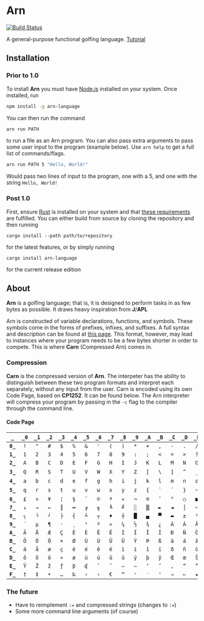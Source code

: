 # Arn
[![Build Status](https://travis-ci.org/ZippyMagician/Arn.svg?branch=master)](https://travis-ci.org/ZippyMagician/Arn)

A general-purpose functional golfing language. [Tutorial](https://github.com/ZippyMagician/Arn/wiki/Tutorial)

## Installation
### Prior to 1.0
To install **Arn** you must have [Node.js](https://nodejs.org) installed on your system. Once installed, run
```sh
npm install -g arn-language
```
You can then run the command
```sh
arn run PATH
```
to run a file as an Arn program. You can also pass extra arguments to pass some user input to the program (example below). Use `arn help` to get a full list of commands/flags.
```sh
arn run PATH 5 "Hello, World!"
```
Would pass two lines of input to the program, one with a 5, and one with the string `Hello, World!`
### Post 1.0
First, ensure [Rust](https://rust-lang.org) is installed on your system and that [these requirements](https://docs.rs/gmp-mpfr-sys/1.4.4/gmp_mpfr_sys/index.html#building-on-gnulinux) are fulfilled.
You can either build from source by cloning the repository and then running
```
cargo install --path path/to/repository
```
for the latest features, or by simply running
```
cargo install arn-language
```
for the current release edition
## About
**Arn** is a golfing language; that is, it is designed to perform tasks in as few bytes as possible. It draws heavy inspiration from **J**/**APL**

Arn is constructed of variable declarations, functions, and symbols. These symbols come in the forms of prefixes, infixes, and suffixes. A full syntax and description can be found at [this page](https://github.com/ZippyMagician/Arn/wiki).
This format, however, may lead to instances where your program needs to be a few bytes shorter in order to compete. This is where **Carn** (Compressed Arn) comes in.

### Compression
**Carn** is the compressed version of **Arn**. The interpeter has the ability to distinguish between these two program formats and interpret each separately, without any input from the user. Carn is encoded using its own Code Page, based on __CP1252__. It can be found below. The Arn interpreter will compress your program by passing in the `-c` flag to the compiler through the command line.

#### Code Page
| `_` | `_0` | `_1` | `_2` | `_3` | `_4` | `_5` | `_6` | `_7` | `_8` | `_9` | `_A` | `_B` | `_C` | `_D` | `_E` | `_F` |
| :---: | :---: | :---: | :---: | :---: | :---: | :---: | :---: | :---: | :---: | :---: | :---: | :---: | :---: | :---: | :---: | :---:
| **`0_`** | `!` | `"` | `#` | `$` | `%` | `&` | `'` | `(` | `)` | `*` | `+` | `,` | `-` | `.` | `/` | `0` |
| **`1_`** | `1` | `2` | `3` | `4` | `5` | `6` | `7` | `8` | `9` | `:` | `;` | `<` | `=` | `>` | `?` | `@` |
| **`2_`** | `A` | `B` | `C` | `D` | `E` | `F` | `G` | `H` | `I` | `J` | `K` | `L` | `M` | `N` | `O` | `P` |
| **`3_`** | `Q` | `R` | `S` | `T` | `U` | `V` | `W` | `X` | `Y` | `Z` | `[` | `\` | `]` | `^` | `_` | ``` |
| **`4_`** | `a` | `b` | `c` | `d` | `e` | `f` | `g` | `h` | `i` | `j` | `k` | `l` | `m` | `n` | `o` | `p` |
| **`5_`** | `q` | `r` | `s` | `t` | `u` | `v` | `w` | `x` | `y` | `z` | `{` | `|` | `}` | `~` | `¡` | `¢` |
| **`6_`** | `£` | `¤` | `¥` | `¦` | `§` | `¨` | `©` | `ª` | `«` | `¬` | `®` | `¯` | `°` | `○` | `■` | `↑` |
| **`7_`** | `↓` | `→` | `←` | `║` | `═` | `╔` | `╗` | `╚` | `╝` | `░` | `▒` | `►` | `◄` | `│` | `─` | `┌` |
| **`8_`** | `┐` | `└` | `┘` | `├` | `┤` | `┴` | `┬` | `♦` | `┼` | `█` | `▄` | `▀` | `▬` | `±` | `²` | `³` |
| **`9_`** | `´` | `µ` | `¶` | `·` | `¸` | `¹` | `º` | `»` | `¼` | `½` | `¾` | `¿` | `À` | `Á` | `Â` | `Ã` |
| **`A_`** | `Ä` | `Å` | `Æ` | `Ç` | `È` | `É` | `Ê` | `Ë` | `Ì` | `Í` | `Î` | `Ï` | `Ð` | `Ñ` | `Ò` | `Ó` |
| **`B_`** | `Ô` | `Õ` | `Ö` | `×` | `Ø` | `Ù` | `Ú` | `Û` | `Ü` | `Ý` | `Þ` | `ß` | `à` | `á` | `â` | `ã` |
| **`C_`** | `ä` | `å` | `æ` | `ç` | `è` | `é` | `ê` | `ë` | `ì` | `í` | `î` | `ï` | `ð` | `ñ` | `ò` | `ó` |
| **`D_`** | `ô` | `õ` | `ö` | `÷` | `ø` | `ù` | `ú` | `û` | `ü` | `ý` | `þ` | `ÿ` | `Œ` | `œ` | `Š` | `š` |
| **`E_`** | `Ÿ` | `Ž` | `ž` | `ƒ` | `ƥ` | `ʠ` | `ˆ` | `˜` | `–` | `—` | `‘` | `’` | `‚` | `“` | `”` | `„` |
| **`F_`** | `†` | `‡` | `•` | `…` | `‰` | `‹` | `›` | `€` | `™` | `⁺` | `⁻` | `⁼` | `⇒` | `⇐` | `★` | `Δ` |

### The future
- Have to reimplement `:=` and compressed strings (changes to `:=`)
- Some more command line arguments (of course)
